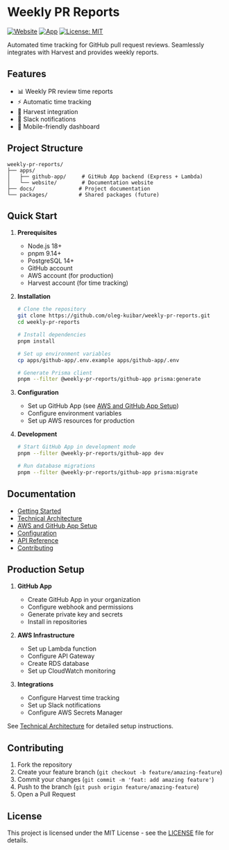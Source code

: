# Weekly PR Reports

[![Website](https://github.com/oleg-kuibar/weekly-pr-reports/actions/workflows/website.yml/badge.svg)](https://github.com/oleg-kuibar/weekly-pr-reports/actions/workflows/website.yml)
[![App](https://github.com/oleg-kuibar/weekly-pr-reports/actions/workflows/github-app.yml/badge.svg)](https://github.com/oleg-kuibar/weekly-pr-reports/actions/workflows/github-app.yml)
[![License: MIT](https://img.shields.io/badge/License-MIT-green.svg)](https://opensource.org/licenses/MIT)

Automated time tracking for GitHub pull request reviews. Seamlessly integrates with Harvest and provides weekly reports.

## Features

- 📊 Weekly PR review time reports
- ⚡ Automatic time tracking
- 🔄 Harvest integration
- 💬 Slack notifications
- 📱 Mobile-friendly dashboard

## Project Structure

```
weekly-pr-reports/
├── apps/
│   ├── github-app/     # GitHub App backend (Express + Lambda)
│   └── website/        # Documentation website
├── docs/              # Project documentation
└── packages/          # Shared packages (future)
```

## Quick Start

1. **Prerequisites**
   - Node.js 18+
   - pnpm 9.14+
   - PostgreSQL 14+
   - GitHub account
   - AWS account (for production)
   - Harvest account (for time tracking)

2. **Installation**
   ```bash
   # Clone the repository
   git clone https://github.com/oleg-kuibar/weekly-pr-reports.git
   cd weekly-pr-reports

   # Install dependencies
   pnpm install

   # Set up environment variables
   cp apps/github-app/.env.example apps/github-app/.env

   # Generate Prisma client
   pnpm --filter @weekly-pr-reports/github-app prisma:generate
   ```

3. **Configuration**
   - Set up GitHub App (see [AWS and GitHub App Setup](./docs/aws-github-setup.md))
   - Configure environment variables
   - Set up AWS resources for production

4. **Development**
   ```bash
   # Start GitHub App in development mode
   pnpm --filter @weekly-pr-reports/github-app dev

   # Run database migrations
   pnpm --filter @weekly-pr-reports/github-app prisma:migrate
   ```

## Documentation

- [Getting Started](./docs/getting-started.md)
- [Technical Architecture](./docs/technical-architecture.md)
- [AWS and GitHub App Setup](./docs/aws-github-setup.md)
- [Configuration](./docs/configuration.md)
- [API Reference](./docs/api-reference.md)
- [Contributing](./docs/contributing.md)

## Production Setup

1. **GitHub App**
   - Create GitHub App in your organization
   - Configure webhook and permissions
   - Generate private key and secrets
   - Install in repositories

2. **AWS Infrastructure**
   - Set up Lambda function
   - Configure API Gateway
   - Create RDS database
   - Set up CloudWatch monitoring

3. **Integrations**
   - Configure Harvest time tracking
   - Set up Slack notifications
   - Configure AWS Secrets Manager

See [Technical Architecture](./docs/technical-architecture.md) for detailed setup instructions.

## Contributing

1. Fork the repository
2. Create your feature branch (`git checkout -b feature/amazing-feature`)
3. Commit your changes (`git commit -m 'feat: add amazing feature'`)
4. Push to the branch (`git push origin feature/amazing-feature`)
5. Open a Pull Request

## License

This project is licensed under the MIT License - see the [LICENSE](LICENSE) file for details.

